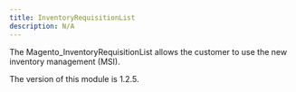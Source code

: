 ```yaml
---
title: InventoryRequisitionList
description: N/A
---
```


The Magento_InventoryRequisitionList allows the customer to use the new inventory management (MSI).

<InlineAlert slots="text" />
The version of this module is 1.2.5.
